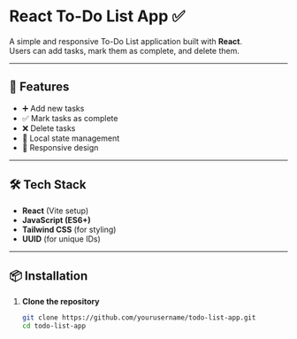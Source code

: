 # React To-Do List App ✅

A simple and responsive To-Do List application built with **React**.  
Users can add tasks, mark them as complete, and delete them.  

---

## 🚀 Features
- ➕ Add new tasks
- ✅ Mark tasks as complete
- ❌ Delete tasks
- 💾 Local state management
- 📱 Responsive design

---

## 🛠️ Tech Stack
- **React** (Vite setup)
- **JavaScript (ES6+)**
- **Tailwind CSS** (for styling)
- **UUID** (for unique IDs)

---

## 📦 Installation

1. **Clone the repository**
   ```bash
   git clone https://github.com/yourusername/todo-list-app.git
   cd todo-list-app
